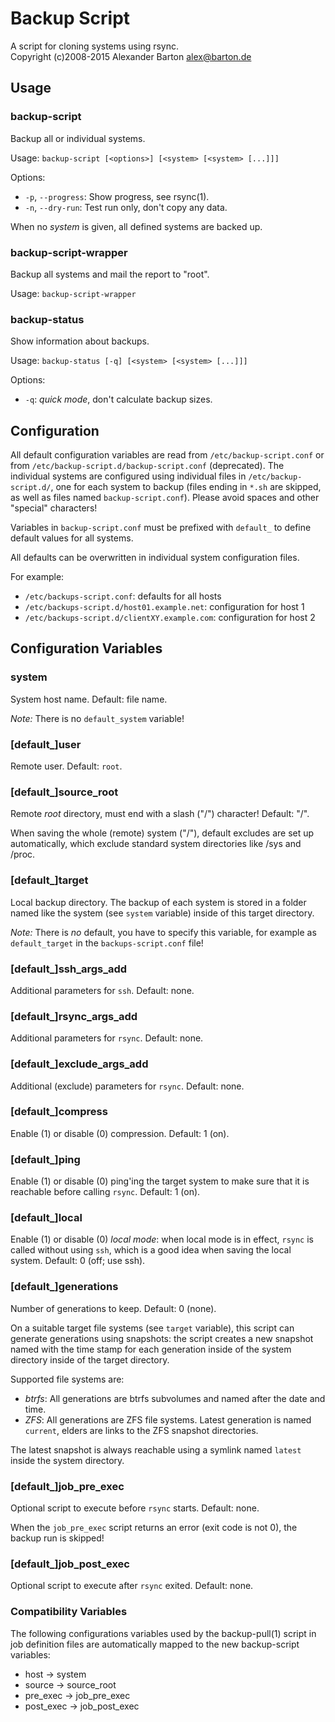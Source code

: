 # Backup Script

A script for cloning systems using rsync.  
Copyright (c)2008-2015 Alexander Barton <alex@barton.de>


## Usage

### backup-script

Backup all or individual systems.

Usage: `backup-script [<options>] [<system> [<system> [...]]]`

Options:

- `-p`, `--progress`: Show progress, see rsync(1).
- `-n`, `--dry-run`: Test run only, don't copy any data.

When no *system* is given, all defined systems are backed up.

### backup-script-wrapper

Backup all systems and mail the report to "root".

Usage: `backup-script-wrapper`

### backup-status

Show information about backups.

Usage: `backup-status [-q] [<system> [<system> [...]]]`

Options:

- `-q`: *quick mode*, don't calculate backup sizes.


## Configuration

All default configuration variables are read from `/etc/backup-script.conf` or
from `/etc/backup-script.d/backup-script.conf` (deprecated). The individual
systems are configured using individual files in `/etc/backup-script.d/`, one
for each system to backup (files ending in `*.sh` are skipped, as well as
files named `backup-script.conf`). Please avoid spaces and other "special"
characters!

Variables in `backup-script.conf` must be prefixed with `default_` to define
default values for all systems.

All defaults can be overwritten in individual system configuration files.

For example:

- `/etc/backups-script.conf`: defaults for all hosts
- `/etc/backups-script.d/host01.example.net`: configuration for host 1
- `/etc/backups-script.d/clientXY.example.com`: configuration for host 2


## Configuration Variables

### system

System host name. Default: file name.

*Note:* There is no `default_system` variable!

### [default_]user

Remote user. Default: `root`.

### [default_]source_root

Remote *root* directory, must end with a slash ("/") character! Default: "/".

When saving the whole (remote) system ("/"), default excludes are set up
automatically, which exclude standard system directories like /sys and /proc.

### [default_]target

Local backup directory. The backup of each system is stored in a folder named
like the system (see `system` variable) inside of this target directory.

*Note:* There is *no* default, you have to specify this variable, for example as
`default_target` in the `backups-script.conf` file!

### [default_]ssh_args_add

Additional parameters for `ssh`. Default: none.

### [default_]rsync_args_add

Additional parameters for `rsync`. Default: none.

### [default_]exclude_args_add

Additional (exclude) parameters for `rsync`. Default: none.

### [default_]compress

Enable (1) or disable (0) compression. Default: 1 (on).

### [default_]ping

Enable (1) or disable (0) ping'ing the target system to make sure that it is
reachable before calling `rsync`. Default: 1 (on).

### [default_]local

Enable (1) or disable (0) *local mode*: when local mode is in effect, `rsync` is
called without using `ssh`, which is a good idea when saving the local system.
Default: 0 (off; use ssh).

### [default_]generations

Number of generations to keep. Default: 0 (none).

On a suitable target file systems (see `target` variable), this script can
generate generations using snapshots: the script creates a new snapshot
named with the time stamp for each generation inside of the system directory
inside of the target directory.

Supported file systems are:

 * *btrfs*:
   All generations are btrfs subvolumes and named after the date and time.
 * *ZFS*:
   All generations are ZFS file systems. Latest generation is named `current`,
   elders are links to the ZFS snapshot directories.

The latest snapshot is always reachable using a symlink named `latest`
inside the system directory.

### [default_]job_pre_exec

Optional script to execute before `rsync` starts. Default: none.

When the `job_pre_exec` script returns an error (exit code is not 0), the backup
run is skipped!

### [default_]job_post_exec

Optional script to execute after `rsync` exited. Default: none.

### Compatibility Variables

The following configurations variables used by the backup-pull(1) script in job
definition files are automatically mapped to the new backup-script variables:

* host -> system
* source -> source_root
* pre_exec -> job_pre_exec
* post_exec -> job_post_exec
